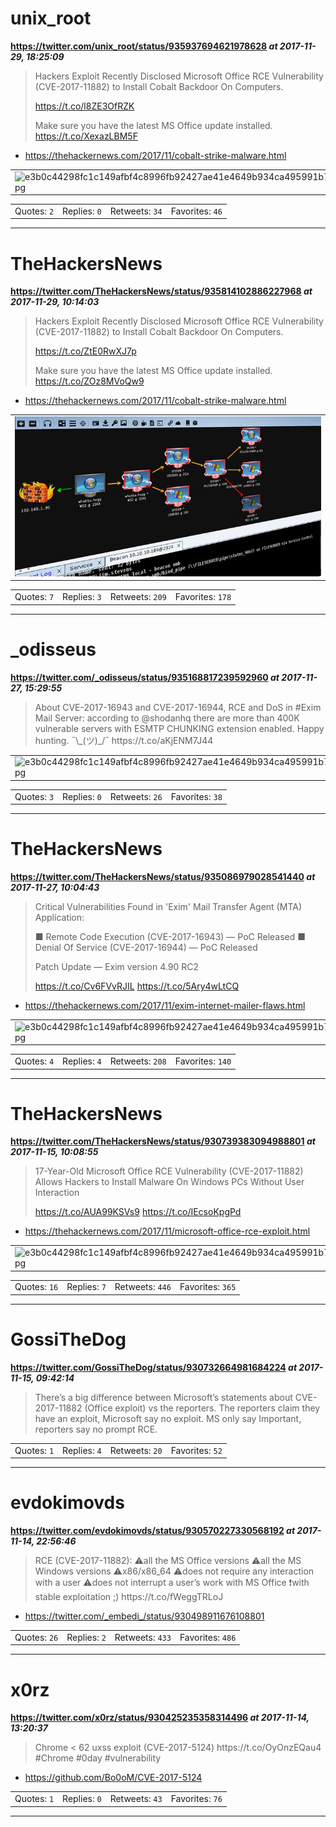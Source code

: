 # unix_root
**https://twitter.com/unix_root/status/935937694621978628 _at 2017-11-29, 18:25:09_**
<blockquote>
Hackers Exploit Recently Disclosed Microsoft Office RCE Vulnerability (CVE-2017-11882) to Install Cobalt Backdoor On Computers.

https://t.co/l8ZE3OfRZK

Make sure you have the latest MS Office update installed. https://t.co/XexazLBM5F
</blockquote>

* https://thehackernews.com/2017/11/cobalt-strike-malware.html

<table><tr>
<td><img src="pictures/e3b0c44298fc1c149afbf4c8996fb92427ae41e4649b934ca495991b7852b855.jpg" alt="e3b0c44298fc1c149afbf4c8996fb92427ae41e4649b934ca495991b7852b855.jpg"></td>
</table></tr>
<table><tr>
<td>Quotes: <code>2</code></td>
<td>Replies: <code>0</code></td>
<td>Retweets: <code>34</code></td>
<td>Favorites: <code>46</code></td>
</tr></table>

---

# TheHackersNews
**https://twitter.com/TheHackersNews/status/935814102886227968 _at 2017-11-29, 10:14:03_**
<blockquote>
Hackers Exploit Recently Disclosed Microsoft Office RCE Vulnerability (CVE-2017-11882) to Install Cobalt Backdoor On Computers.

https://t.co/ZtE0RwXJ7p

Make sure you have the latest MS Office update installed. https://t.co/ZOz8MVoQw9
</blockquote>

* https://thehackernews.com/2017/11/cobalt-strike-malware.html

<table><tr>
<td><img src="pictures/90e141f20d65b18846dc546f9dcf679b8f85a0d0520813b20ca448291b4b41b7.jpg" alt="90e141f20d65b18846dc546f9dcf679b8f85a0d0520813b20ca448291b4b41b7.jpg"></td>
</table></tr>
<table><tr>
<td>Quotes: <code>7</code></td>
<td>Replies: <code>3</code></td>
<td>Retweets: <code>209</code></td>
<td>Favorites: <code>178</code></td>
</tr></table>

---

# _odisseus
**https://twitter.com/_odisseus/status/935168817239592960 _at 2017-11-27, 15:29:55_**
<blockquote>
About CVE-2017-16943 and CVE-2017-16944, RCE and DoS in #Exim Mail Server: according to @shodanhq there are more than 400K vulnerable servers with ESMTP CHUNKING extension enabled.
Happy hunting.  ¯\_(ツ)_/¯ https://t.co/aKjENM7J44
</blockquote>

<table><tr>
<td><img src="pictures/e3b0c44298fc1c149afbf4c8996fb92427ae41e4649b934ca495991b7852b855.jpg" alt="e3b0c44298fc1c149afbf4c8996fb92427ae41e4649b934ca495991b7852b855.jpg"></td>
</table></tr>
<table><tr>
<td>Quotes: <code>3</code></td>
<td>Replies: <code>0</code></td>
<td>Retweets: <code>26</code></td>
<td>Favorites: <code>38</code></td>
</tr></table>

---

# TheHackersNews
**https://twitter.com/TheHackersNews/status/935086979028541440 _at 2017-11-27, 10:04:43_**
<blockquote>
Critical Vulnerabilities Found in 'Exim' Mail Transfer Agent (MTA) Application:

■ Remote Code Execution (CVE-2017-16943) — PoC Released
■ Denial Of Service (CVE-2017-16944)  — PoC Released

Patch Update — Exim version 4.90 RC2

https://t.co/Cv6FVvRJIL https://t.co/5Ary4wLtCQ
</blockquote>

* https://thehackernews.com/2017/11/exim-internet-mailer-flaws.html

<table><tr>
<td><img src="pictures/e3b0c44298fc1c149afbf4c8996fb92427ae41e4649b934ca495991b7852b855.jpg" alt="e3b0c44298fc1c149afbf4c8996fb92427ae41e4649b934ca495991b7852b855.jpg"></td>
</table></tr>
<table><tr>
<td>Quotes: <code>4</code></td>
<td>Replies: <code>4</code></td>
<td>Retweets: <code>208</code></td>
<td>Favorites: <code>140</code></td>
</tr></table>

---

# TheHackersNews
**https://twitter.com/TheHackersNews/status/930739383094988801 _at 2017-11-15, 10:08:55_**
<blockquote>
17-Year-Old Microsoft Office RCE Vulnerability (CVE-2017-11882) Allows Hackers to Install Malware On Windows PCs Without User Interaction

https://t.co/AUA99KSVs9 https://t.co/IEcsoKpgPd
</blockquote>

* https://thehackernews.com/2017/11/microsoft-office-rce-exploit.html

<table><tr>
<td><img src="pictures/e3b0c44298fc1c149afbf4c8996fb92427ae41e4649b934ca495991b7852b855.jpg" alt="e3b0c44298fc1c149afbf4c8996fb92427ae41e4649b934ca495991b7852b855.jpg"></td>
</table></tr>
<table><tr>
<td>Quotes: <code>16</code></td>
<td>Replies: <code>7</code></td>
<td>Retweets: <code>446</code></td>
<td>Favorites: <code>365</code></td>
</tr></table>

---

# GossiTheDog
**https://twitter.com/GossiTheDog/status/930732664981684224 _at 2017-11-15, 09:42:14_**
<blockquote>
There’s a big difference between Microsoft’s statements about CVE-2017-11882 (Office exploit) vs the reporters. The reporters claim they have an exploit, Microsoft say no exploit. MS only say Important, reporters say no prompt RCE.
</blockquote>

<table><tr>
<td>Quotes: <code>1</code></td>
<td>Replies: <code>4</code></td>
<td>Retweets: <code>20</code></td>
<td>Favorites: <code>52</code></td>
</tr></table>

---

# evdokimovds
**https://twitter.com/evdokimovds/status/930570227330568192 _at 2017-11-14, 22:56:46_**
<blockquote>
RCE (CVE-2017-11882):
⚠️all the MS Office versions
⚠️all the MS Windows versions
⚠️x86/x86_64
⚠️does not require any interaction with a user
⚠️does not interrupt a user’s work with MS Office
❗️with stable exploitation ;) https://t.co/fWeggTRLoJ
</blockquote>

* https://twitter.com/_embedi_/status/930498911676108801

<table><tr>
<td>Quotes: <code>26</code></td>
<td>Replies: <code>2</code></td>
<td>Retweets: <code>433</code></td>
<td>Favorites: <code>486</code></td>
</tr></table>

---

# x0rz
**https://twitter.com/x0rz/status/930425235358314496 _at 2017-11-14, 13:20:37_**
<blockquote>
Chrome &lt; 62 uxss exploit (CVE-2017-5124) https://t.co/OyOnzEQau4 #Chrome #0day #vulnerability
</blockquote>

* https://github.com/Bo0oM/CVE-2017-5124

<table><tr>
<td>Quotes: <code>1</code></td>
<td>Replies: <code>0</code></td>
<td>Retweets: <code>43</code></td>
<td>Favorites: <code>76</code></td>
</tr></table>

---

